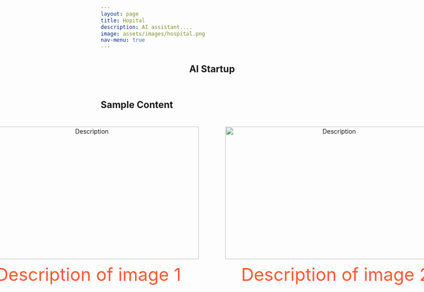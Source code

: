 ```yaml
---
layout: page
title: Hopital
description: AI assistant....
image: assets/images/hospital.png
nav-menu: true
---
```


<!-- Main -->
<div id="main" class="alt">

<!-- One -->
<section id="one">
	<div class="inner">
		<header class="major">
			<h1>AI Startup</h1>
		</header>

<!-- Content -->
<h2 id="content">Sample Content</h2>
<style>
.image-container{
	display: flex;
	justify-content: center;
	gap: 20px;
}
</style>

<style>
.image-block{
	text-align: center;
	margin: 20px;
}

.image-description{
	color: #FF5733;
	font-size: 40px;
	margin-top: 10px;
}


</style>
<style>
.my-image{
	width: 500px;
	height: 300px;
	display: block;
	margin-left: auto;
	margin-right: auto;
	margin-top: auto;
}
</style>


<!-- <img src="assets/images/firstgif.gif" alt="Description" class="my-image">

<img src="assets/images/firstgif.gif" alt="Description" class="my-image1"> -->

<div class="image-container">
	<div class="image-block">
	<img src="assets/images/firstgif.gif" alt="Description" class="my-image">
	<p class="image-description"> Description of image 1 </p>
	</div>
	<div class="image-block">
	<img src="assets/images/firstgif.gif" alt="Description" class="my-image">
	<p class="image-description"> Description of image 2 </p>
	</div>
</div>


